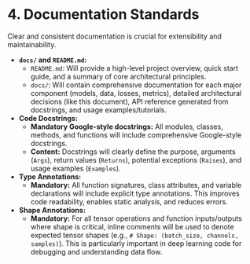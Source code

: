 # 4. Documentation Standards

Clear and consistent documentation is crucial for extensibility and maintainability.

*   **`docs/` and `README.md`:**
    *   `README.md`: Will provide a high-level project overview, quick start guide, and a summary of core architectural principles.
    *   `docs/`: Will contain comprehensive documentation for each major component (models, data, losses, metrics), detailed architectural decisions (like this document), API reference generated from docstrings, and usage examples/tutorials.
*   **Code Docstrings:**
    *   **Mandatory Google-style docstrings:** All modules, classes, methods, and functions will include comprehensive Google-style docstrings.
    *   **Content:** Docstrings will clearly define the purpose, arguments (`Args`), return values (`Returns`), potential exceptions (`Raises`), and usage examples (`Examples`).
*   **Type Annotations:**
    *   **Mandatory:** All function signatures, class attributes, and variable declarations will include explicit type annotations. This improves code readability, enables static analysis, and reduces errors.
*   **Shape Annotations:**
    *   **Mandatory:** For all tensor operations and function inputs/outputs where shape is critical, inline comments will be used to denote expected tensor shapes (e.g., `# Shape: (batch_size, channels, samples)`). This is particularly important in deep learning code for debugging and understanding data flow.